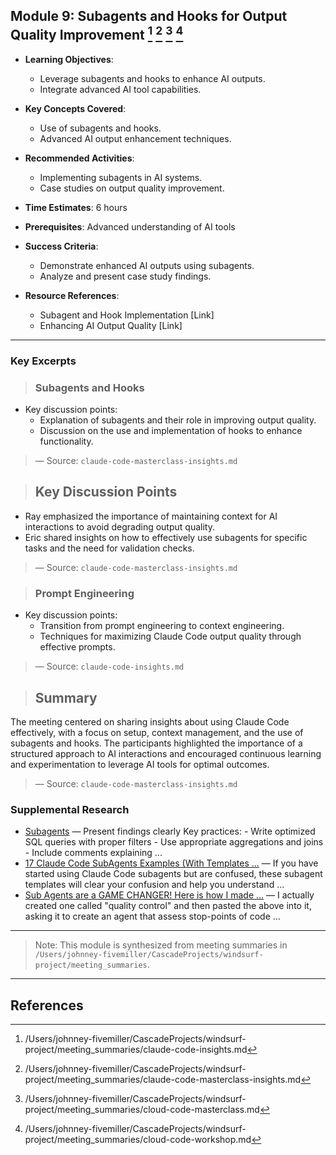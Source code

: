 ## Module 9: Subagents and Hooks for Output Quality Improvement [^1] [^2] [^3] [^4]

- **Learning Objectives**:
  - Leverage subagents and hooks to enhance AI outputs.
  - Integrate advanced AI tool capabilities.

- **Key Concepts Covered**:
  - Use of subagents and hooks.
  - Advanced AI output enhancement techniques.

- **Recommended Activities**:
  - Implementing subagents in AI systems.
  - Case studies on output quality improvement.

- **Time Estimates**: 6 hours

- **Prerequisites**: Advanced understanding of AI tools

- **Success Criteria**:
  - Demonstrate enhanced AI outputs using subagents.
  - Analyze and present case study findings.

- **Resource References**:
  - Subagent and Hook Implementation [Link]
  - Enhancing AI Output Quality [Link]

---

### Key Excerpts

> ### Subagents and Hooks
- Key discussion points:
  - Explanation of subagents and their role in improving output quality.
  - Discussion on the use and implementation of hooks to enhance functionality.
> — Source: `claude-code-masterclass-insights.md`

> ## Key Discussion Points
- Ray emphasized the importance of maintaining context for AI interactions to avoid degrading output quality.
- Eric shared insights on how to effectively use subagents for specific tasks and the need for validation checks.
> — Source: `claude-code-masterclass-insights.md`

> ### Prompt Engineering
- Key discussion points:
  - Transition from prompt engineering to context engineering.
  - Techniques for maximizing Claude Code output quality through effective prompts.
> — Source: `claude-code-insights.md`

> ## Summary
The meeting centered on sharing insights about using Claude Code effectively, with a focus on setup, context management, and the use of subagents and hooks. The participants highlighted the importance of a structured approach to AI interactions and encouraged continuous learning and experimentation to leverage AI tools for optimal outcomes.
> — Source: `claude-code-masterclass-insights.md`


### Supplemental Research

- [Subagents](https://docs.anthropic.com/en/docs/claude-code/sub-agents) — Present findings clearly Key practices: - Write optimized SQL queries with proper filters - Use appropriate aggregations and joins - Include comments explaining ...
- [17 Claude Code SubAgents Examples (With Templates ...](https://medium.com/@joe.njenga/17-claude-code-subagents-examples-with-templates-you-can-use-immediately-c70ef5567308) — If you have started using Claude Code subagents but are confused, these subagent templates will clear your confusion and help you understand ...
- [Sub Agents are a GAME CHANGER! Here is how I made ...](https://www.reddit.com/r/ClaudeCode/comments/1m8r9ra/sub_agents_are_a_game_changer_here_is_how_i_made/) — I actually created one called "quality control" and then pasted the above into it, asking it to create an agent that assess stop-points of code ...

---

> Note: This module is synthesized from meeting summaries in `/Users/johnney-fivemiller/CascadeProjects/windsurf-project/meeting_summaries`.


---

## References
[^1]: /Users/johnney-fivemiller/CascadeProjects/windsurf-project/meeting_summaries/claude-code-insights.md
[^2]: /Users/johnney-fivemiller/CascadeProjects/windsurf-project/meeting_summaries/claude-code-masterclass-insights.md
[^3]: /Users/johnney-fivemiller/CascadeProjects/windsurf-project/meeting_summaries/cloud-code-masterclass.md
[^4]: /Users/johnney-fivemiller/CascadeProjects/windsurf-project/meeting_summaries/cloud-code-workshop.md
